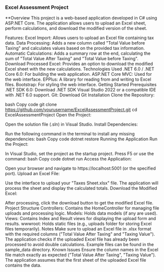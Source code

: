 ### Excel Assessment Project
**Overview
This project is a web-based application developed in C# using ASP.NET Core. The application allows users to upload an Excel sheet, perform calculations, and download the modified version of the sheet.

Features:
Excel Import: Allows users to upload an Excel file containing tax data.
Data Processing: Adds a new column called "Total Value before Taxing" and calculates values based on the provided tax information.
Automatic Calculations: Adds a summary row at the end, calculating the sum of "Total Value After Taxing" and "Total Value before Taxing".
Download Processed Excel: Provides an option to download the modified Excel sheet with the new calculations.
Technologies Used
.NET 6.0 / .NET Core 6.0: For building the web application.
ASP.NET Core MVC: Used for the web interface.
EPPlus: A library for reading from and writing to Excel files.
Bootstrap: For styling the web interface.
Getting Started
Prerequisites
.NET SDK 6.0: Download .NET SDK
Visual Studio 2022 or a compatible IDE with .NET 6.0 support.
Git: Download Git
Installation
Clone the Repository:

bash
Copy code
git clone https://github.com/yourusername/ExcelAssessmentProject.git
cd ExcelAssessmentProject
Open the Project:

Open the solution file (.sln) in Visual Studio.
Install Dependencies:

Run the following command in the terminal to install any missing dependencies:
bash
Copy code
dotnet restore
Running the Application
Run the Project:

In Visual Studio, set the project as the startup project.
Press F5 or use the command:
bash
Copy code
dotnet run
Access the Application:

Open your browser and navigate to https://localhost:5001 (or the specified port).
Upload an Excel File:

Use the interface to upload your "Taxes Sheet.xlsx" file.
The application will process the sheet and display the calculated totals.
Download the Modified Excel:

After processing, click the download button to get the modified Excel file.
Project Structure
Controllers: Contains the HomeController for managing file uploads and processing logic.
Models: Holds data models (if any are used).
Views: Contains Index and Result views for displaying the upload form and results.
wwwroot: Holds static files (e.g., uploads folder for storing Excel files temporarily).
Notes
Make sure to upload an Excel file in .xlsx format with the required columns ("Total Value After Taxing" and "Taxing Value").
The application checks if the uploaded Excel file has already been processed to avoid double calculations.
Example files can be found in the sample_data directory.
Known Issues
Ensure the column names in the Excel file match exactly as expected ("Total Value After Taxing", "Taxing Value").
The application assumes that the first sheet of the uploaded Excel file contains the data.
